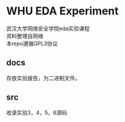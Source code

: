 # WHU EDA Experiment
武汉大学网络安全学院eda实验课程  
资料整理自网络  
本repo遵循GPL3协议

## docs
存放实验报告，为二进制文件。

## src
收录实验3，4，5，6源码